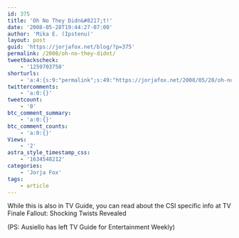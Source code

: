 ```yaml
---
id: 375
title: 'Oh No They Didn&#8217;t!'
date: '2008-05-28T19:44:27-07:00'
author: 'Mika E. (Ipstenu)'
layout: post
guid: 'https://jorjafox.net/blog/?p=375'
permalink: /2008/oh-no-they-didnt/
tweetbackscheck:
    - '1259703750'
shorturls:
    - 'a:4:{s:9:"permalink";s:49:"https://jorjafox.net/2008/05/28/oh-no-they-didnt/";s:7:"tinyurl";s:25:"http://tinyurl.com/m22xsj";s:4:"isgd";s:18:"http://is.gd/53pyf";s:5:"bitly";s:20:"http://bit.ly/8CfQGV";}'
twittercomments:
    - 'a:0:{}'
tweetcount:
    - '0'
btc_comment_summary:
    - 'a:0:{}'
btc_comment_counts:
    - 'a:0:{}'
Views:
    - '2'
astra_style_timestamp_css:
    - '1634548212'
categories:
    - 'Jorja Fox'
tags:
    - article
---
```


While this is also in TV Guide, you can read about the CSI specific info at TV Finale Fallout: Shocking Twists Revealed

(PS: Ausiello has left TV Guide for Entertainment Weekly)